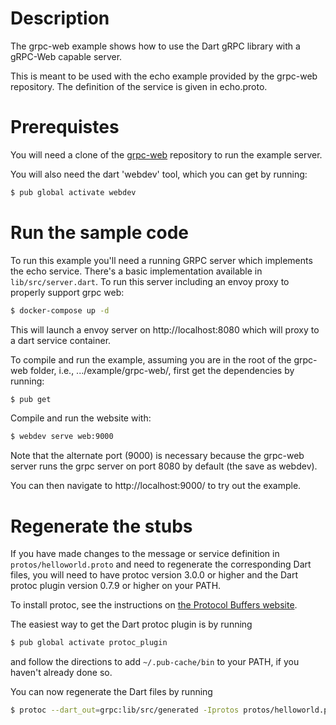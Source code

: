 # Description
The grpc-web example shows how to use the Dart gRPC library with a gRPC-Web capable server. 

This is meant to be used with the echo example provided by the grpc-web repository. The definition of the service is given in echo.proto. 

# Prerequistes
You will need a clone of the [grpc-web](https://github.com/grpc/grpc-web) repository to run the example server.

You will also need the dart 'webdev' tool, which you can get by running:

```sh
$ pub global activate webdev
```

# Run the sample code
To run this example you'll need a running GRPC server which implements the echo service. There's a basic implementation
available in `lib/src/server.dart`. To run this server including an envoy proxy to properly support grpc web:

```sh
$ docker-compose up -d
```

This will launch a envoy server on http://localhost:8080 which will proxy to a dart service container. 

To compile and run the example, assuming you are in the root of the grpc-web
folder, i.e., .../example/grpc-web/, first get the dependencies by running:

```sh
$ pub get
```

Compile and run the website with:

```sh
$ webdev serve web:9000
```

Note that the alternate port (9000) is necessary because the grpc-web server runs the grpc server on port 8080 by default (the save as webdev).

You can then navigate to http://localhost:9000/ to try out the example.

# Regenerate the stubs

If you have made changes to the message or service definition in
`protos/helloworld.proto` and need to regenerate the corresponding Dart files,
you will need to have protoc version 3.0.0 or higher and the Dart protoc plugin
version 0.7.9 or higher on your PATH.

To install protoc, see the instructions on
[the Protocol Buffers website](https://developers.google.com/protocol-buffers/).

The easiest way to get the Dart protoc plugin is by running

```sh
$ pub global activate protoc_plugin
```

and follow the directions to add `~/.pub-cache/bin` to your PATH, if you haven't
already done so.

You can now regenerate the Dart files by running

```sh
$ protoc --dart_out=grpc:lib/src/generated -Iprotos protos/helloworld.proto
```
